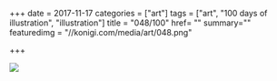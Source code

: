 +++
date = 2017-11-17
categories = ["art"]
tags = ["art", "100 days of illustration", "illustration"]
title = "048/100"
href= ""
summary=""
featuredimg = "//konigi.com/media/art/048.png"

+++

<img src="//konigi.com/media/art/048.png" />
